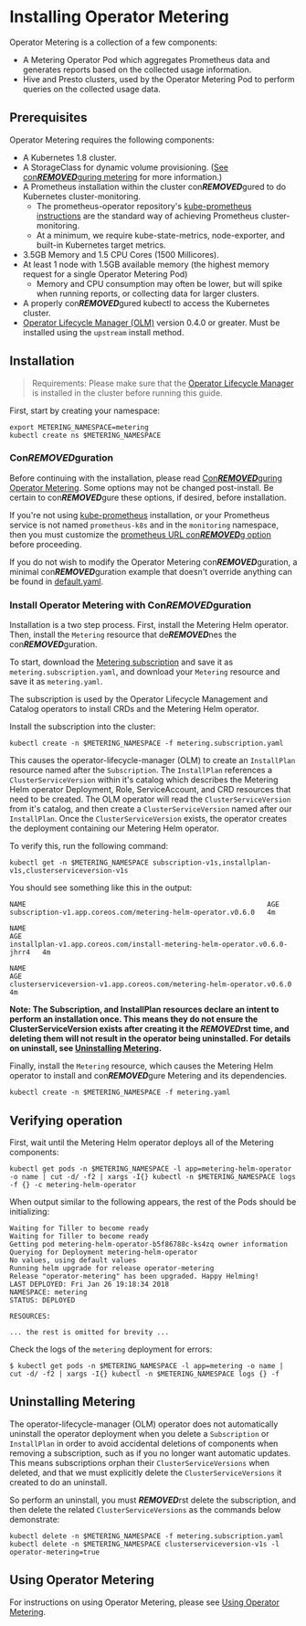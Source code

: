 # Installing Operator Metering

Operator Metering is a collection of a few components:

- A Metering Operator Pod which aggregates Prometheus data and generates reports based
  on the collected usage information.
- Hive and Presto clusters, used by the Operator Metering Pod to perform queries on the
  collected usage data.

## Prerequisites

Operator Metering requires the following components:

- A Kubernetes 1.8 cluster.
- A StorageClass for dynamic volume provisioning. ([See con***REMOVED***guring metering][con***REMOVED***guring-metering] for more information.)
- A Prometheus installation within the cluster con***REMOVED***gured to do Kubernetes cluster-monitoring.
    - The prometheus-operator repository's [kube-prometheus instructions][kube-prometheus] are the standard way of achieving Prometheus cluster-monitoring.
    - At a minimum, we require kube-state-metrics, node-exporter, and built-in Kubernetes target metrics.
- 3.5GB Memory and 1.5 CPU Cores (1500 Millicores).
- At least 1 node with 1.5GB available memory (the highest memory request for a single Operator Metering Pod)
    - Memory and CPU consumption may often be lower, but will spike when running reports, or collecting data for larger clusters.
- A properly con***REMOVED***gured kubectl to access the Kubernetes cluster.
- [Operator Lifecycle Manager (OLM)][install-olm] version 0.4.0 or greater. Must be installed using the `upstream` install method.

## Installation

> Requirements: Please make sure that the [Operator Lifecycle Manager][install-olm] is installed in the cluster before running this guide.

First, start by creating your namespace:

```
export METERING_NAMESPACE=metering
kubectl create ns $METERING_NAMESPACE
```

### Con***REMOVED***guration

Before continuing with the installation, please read [Con***REMOVED***guring Operator Metering][con***REMOVED***guring-metering].
Some options may not be changed post-install. Be certain to con***REMOVED***gure these options, if desired, before installation.

If you're not using [kube-prometheus][kube-prometheus] installation, or your Prometheus service is not named `prometheus-k8s` and in the `monitoring` namespace, then you must customize the [prometheus URL con***REMOVED***g option][con***REMOVED***gure-prometheus-url] before proceeding.

If you do not wish to modify the Operator Metering con***REMOVED***guration, a minimal con***REMOVED***guration example that doesn't override anything can be found in [default.yaml][default-con***REMOVED***g].

### Install Operator Metering with Con***REMOVED***guration

Installation is a two step process. First, install the Metering Helm operator. Then, install the `Metering` resource that de***REMOVED***nes the con***REMOVED***guration.

To start, download the [Metering subscription][metering-subscription] and save it as `metering.subscription.yaml`, and download your `Metering` resource and save it as `metering.yaml`.

The subscription is used by the Operator Lifecycle Management and Catalog operators to install CRDs and the Metering Helm operator.

Install the subscription into the cluster:

```
kubectl create -n $METERING_NAMESPACE -f metering.subscription.yaml
```

This causes the operator-lifecycle-manager (OLM) to create an `InstallPlan` resource named after the `Subscription`.
The `InstallPlan` references a `ClusterServiceVersion` within it's catalog which describes the Metering Helm operator Deployment, Role, ServiceAccount, and CRD resources that need to be created.
The OLM operator will read the `ClusterServiceVersion` from it's catalog, and then create a `ClusterServiceVersion` named after our `InstallPlan`.
Once the `ClusterServiceVersion` exists, the operator creates the deployment containing our Metering Helm operator.


To verify this, run the following command:

```
kubectl get -n $METERING_NAMESPACE subscription-v1s,installplan-v1s,clusterserviceversion-v1s
```

You should see something like this in the output:

```
NAME                                                           AGE
subscription-v1.app.coreos.com/metering-helm-operator.v0.6.0   4m

NAME                                                                        AGE
installplan-v1.app.coreos.com/install-metering-helm-operator.v0.6.0-jhrr4   4m

NAME                                                                    AGE
clusterserviceversion-v1.app.coreos.com/metering-helm-operator.v0.6.0   4m
```

**Note: The Subscription, and InstallPlan resources declare an intent to perform an installation once. This means they do not ensure the ClusterServiceVersion exists after creating it the ***REMOVED***rst time, and deleting them will not result in the operator being uninstalled. For details on uninstall, see [Uninstalling Metering](#uninstalling-metering).**

Finally, install the `Metering` resource, which causes the Metering Helm operator to install and con***REMOVED***gure Metering and its dependencies.

```
kubectl create -n $METERING_NAMESPACE -f metering.yaml
```

## Verifying operation

First, wait until the Metering Helm operator deploys all of the Metering components:

```
kubectl get pods -n $METERING_NAMESPACE -l app=metering-helm-operator -o name | cut -d/ -f2 | xargs -I{} kubectl -n $METERING_NAMESPACE logs -f {} -c metering-helm-operator
```

When output similar to the following appears, the rest of the Pods should be initializing:

```
Waiting for Tiller to become ready
Waiting for Tiller to become ready
Getting pod metering-helm-operator-b5f86788c-ks4zq owner information
Querying for Deployment metering-helm-operator
No values, using default values
Running helm upgrade for release operator-metering
Release "operator-metering" has been upgraded. Happy Helming!
LAST DEPLOYED: Fri Jan 26 19:18:34 2018
NAMESPACE: metering
STATUS: DEPLOYED

RESOURCES:

... the rest is omitted for brevity ...
```

Check the logs of the `metering` deployment for errors:

```
$ kubectl get pods -n $METERING_NAMESPACE -l app=metering -o name | cut -d/ -f2 | xargs -I{} kubectl -n $METERING_NAMESPACE logs {} -f
```

## Uninstalling Metering

The operator-lifecycle-manager (OLM) operator does not automatically uninstall the operator deployment when you delete a `Subscription` or `InstallPlan` in order to avoid accidental deletions of components when removing a subscription, such as if you no longer want automatic updates.
This means subscriptions orphan their `ClusterServiceVersions` when deleted, and that we must explicitly delete the `ClusterServiceVersions` it created to do an uninstall.

So perform an uninstall, you must ***REMOVED***rst delete the subscription, and then delete the related `ClusterServiceVersions` as the commands below demonstrate:

```
kubectl delete -n $METERING_NAMESPACE -f metering.subscription.yaml
kubectl delete -n $METERING_NAMESPACE clusterserviceversion-v1s -l operator-metering=true
```

## Using Operator Metering

For instructions on using Operator Metering, please see [Using Operator Metering][using-metering].

[install-olm]: https://github.com/operator-framework/operator-lifecycle-manager/blob/master/Documentation/install/install.md#install-the-latest-released-version-of-olm-for-upstream-kubernetes
[metering-subscription]: ../manifests/deploy/generic/alm/metering.subscription.yaml
[default-con***REMOVED***g]: ../manifests/metering-con***REMOVED***g/default.yaml
[using-metering]: using-metering.md
[con***REMOVED***guring-metering]: metering-con***REMOVED***g.md
[con***REMOVED***gure-prometheus-url]: metering-con***REMOVED***g.md#prometheus-url
[kube-prometheus]: https://github.com/coreos/prometheus-operator/tree/master/contrib/kube-prometheus

